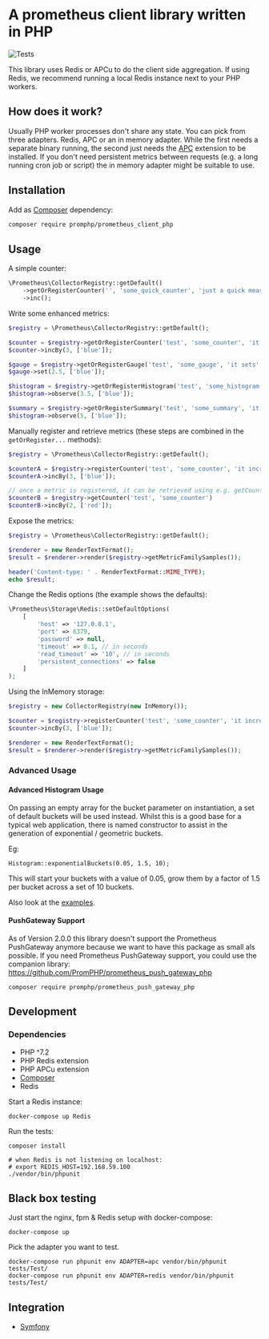 # A prometheus client library written in PHP

![Tests](https://github.com/promphp/prometheus_client_php/workflows/Tests/badge.svg)

This library uses Redis or APCu to do the client side aggregation.
If using Redis, we recommend running a local Redis instance next to your PHP workers.

## How does it work?

Usually PHP worker processes don't share any state.
You can pick from three adapters.
Redis, APC or an in memory adapter.
While the first needs a separate binary running, the second just needs the [APC](https://pecl.php.net/package/APCU) extension to be installed. If you don't need persistent metrics between requests (e.g. a long running cron job or script) the in memory adapter might be suitable to use.

## Installation

Add as [Composer](https://getcomposer.org/) dependency:

```sh
composer require promphp/prometheus_client_php
```

## Usage

A simple counter:
```php
\Prometheus\CollectorRegistry::getDefault()
    ->getOrRegisterCounter('', 'some_quick_counter', 'just a quick measurement')
    ->inc();
```

Write some enhanced metrics:
```php
$registry = \Prometheus\CollectorRegistry::getDefault();

$counter = $registry->getOrRegisterCounter('test', 'some_counter', 'it increases', ['type']);
$counter->incBy(3, ['blue']);

$gauge = $registry->getOrRegisterGauge('test', 'some_gauge', 'it sets', ['type']);
$gauge->set(2.5, ['blue']);

$histogram = $registry->getOrRegisterHistogram('test', 'some_histogram', 'it observes', ['type'], [0.1, 1, 2, 3.5, 4, 5, 6, 7, 8, 9]);
$histogram->observe(3.5, ['blue']);

$summary = $registry->getOrRegisterSummary('test', 'some_summary', 'it observes a sliding window', ['type'], 84600, [0.01, 0.05, 0.5, 0.95, 0.99]);
$histogram->observe(5, ['blue']);
```

Manually register and retrieve metrics (these steps are combined in the `getOrRegister...` methods):
```php
$registry = \Prometheus\CollectorRegistry::getDefault();

$counterA = $registry->registerCounter('test', 'some_counter', 'it increases', ['type']);
$counterA->incBy(3, ['blue']);

// once a metric is registered, it can be retrieved using e.g. getCounter:
$counterB = $registry->getCounter('test', 'some_counter')
$counterB->incBy(2, ['red']);
```

Expose the metrics:
```php
$registry = \Prometheus\CollectorRegistry::getDefault();

$renderer = new RenderTextFormat();
$result = $renderer->render($registry->getMetricFamilySamples());

header('Content-type: ' . RenderTextFormat::MIME_TYPE);
echo $result;
```

Change the Redis options (the example shows the defaults):
```php
\Prometheus\Storage\Redis::setDefaultOptions(
    [
        'host' => '127.0.0.1',
        'port' => 6379,
        'password' => null,
        'timeout' => 0.1, // in seconds
        'read_timeout' => '10', // in seconds
        'persistent_connections' => false
    ]
);
```

Using the InMemory storage:
```php
$registry = new CollectorRegistry(new InMemory());

$counter = $registry->registerCounter('test', 'some_counter', 'it increases', ['type']);
$counter->incBy(3, ['blue']);

$renderer = new RenderTextFormat();
$result = $renderer->render($registry->getMetricFamilySamples());
```

### Advanced Usage

#### Advanced Histogram Usage
On passing an empty array for the bucket parameter on instantiation, a set of default buckets will be used instead.
Whilst this is a good base for a typical web application, there is named constructor to assist in the generation of
exponential / geometric buckets.

Eg:
```
Histogram::exponentialBuckets(0.05, 1.5, 10);
```

This will start your buckets with a value of 0.05, grow them by a factor of 1.5 per bucket across a set of 10 buckets.

Also look at the [examples](examples).

#### PushGateway Support
As of Version 2.0.0 this library doesn't support the Prometheus PushGateway anymore because we want to have this package as small als possible. If you need Prometheus PushGateway support, you could use the companion library:  https://github.com/PromPHP/prometheus_push_gateway_php
```
composer require promphp/prometheus_push_gateway_php
```

## Development

### Dependencies

* PHP ^7.2
* PHP Redis extension
* PHP APCu extension
* [Composer](https://getcomposer.org/doc/00-intro.md#installation-linux-unix-osx)
* Redis

Start a Redis instance:
```
docker-compose up Redis
```

Run the tests:
```
composer install

# when Redis is not listening on localhost:
# export REDIS_HOST=192.168.59.100
./vendor/bin/phpunit
```

## Black box testing

Just start the nginx, fpm & Redis setup with docker-compose:
```
docker-compose up
```
Pick the adapter you want to test.

```
docker-compose run phpunit env ADAPTER=apc vendor/bin/phpunit tests/Test/
docker-compose run phpunit env ADAPTER=redis vendor/bin/phpunit tests/Test/
```

## Integration

* [Symfony](https://github.com/3slab/VdmPrometheusBundle)

